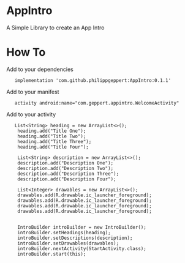 # AppIntro
A Simple Library to create an App Intro

# How To
Add to your dependencies

       implementation 'com.github.philippgeppert:AppIntro:0.1.1'

Add to your manifest

       activity android:name="com.geppert.appintro.WelcomeActivity"


Add to your activity

       List<String> heading = new ArrayList<>();
        heading.add("Title One");
        heading.add("Title Two");
        heading.add("Title Three");
        heading.add("Title Four");

        List<String> description = new ArrayList<>();
        description.add("Description One");
        description.add("Description Two");
        description.add("Description Three");
        description.add("Description Four");

        List<Integer> drawables = new ArrayList<>();
        drawables.add(R.drawable.ic_launcher_foreground);
        drawables.add(R.drawable.ic_launcher_foreground);
        drawables.add(R.drawable.ic_launcher_foreground);
        drawables.add(R.drawable.ic_launcher_foreground);


        IntroBuilder introBuilder = new IntroBuilder();
        introBuilder.setHeadings(heading);
        introBuilder.setDescriptions(description);
        introBuilder.setDrawables(drawables);
        introBuilder.nextActivity(StartActivity.class);
        introBuilder.start(this);
